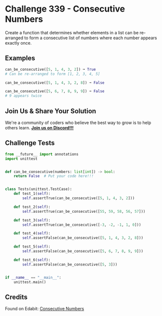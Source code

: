 # Challenge 339 - Consecutive Numbers

Create a function that determines whether elements in a list can be re-arranged to form a consecutive list of numbers where each number appears exactly once.

## Examples
```python
can_be_consecutive([5, 1, 4, 3, 2]) ➞ True
# Can be re-arranged to form [1, 2, 3, 4, 5]

can_be_consecutive([5, 1, 4, 3, 2, 8]) ➞ False

can_be_consecutive([5, 6, 7, 8, 9, 9]) ➞ False
# 9 appears twice
```
## Join Us & Share Your Solution

We're a community of coders who believe the best way to grow is to help others learn. **[Join us on Discord!!!]("https"://discord.gg/sfHykntuGy)**

## Challenge Tests
```python
from __future__ import annotations
import unittest


def can_be_consecutive(numbers: list[int]) -> bool:
    return False  # Put your code here!!!


class Tests(unittest.TestCase):
    def test_1(self):
        self.assertTrue(can_be_consecutive([5, 1, 4, 3, 2]))

    def test_2(self):
        self.assertTrue(can_be_consecutive([55, 59, 58, 56, 57]))

    def test_3(self):
        self.assertTrue(can_be_consecutive([-3, -2, -1, 1, 0]))

    def test_4(self):
        self.assertFalse(can_be_consecutive([5, 1, 4, 3, 2, 8]))

    def test_5(self):
        self.assertFalse(can_be_consecutive([5, 6, 7, 8, 9, 9]))

    def test_6(self):
        self.assertFalse(can_be_consecutive([5, 3]))


if __name__ == "__main__":
    unittest.main()
```
## Credits

Found on Edabit: [Consecutive Numbers](https://edabit.com/challenge/oKjqFFzaybbs8csiE)
